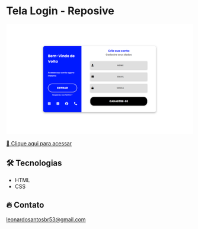 
# Tela Login - Reposive

![preview](./.github/preview.png)


[🔗 Clique aqui para acessar](https://leonardo21042006.github.io/Tela-Login-Responsiva/)

## 🛠️ Tecnologias 

- HTML
- CSS


## 🔥 Contato

leonardosantosbr53@gmail.com